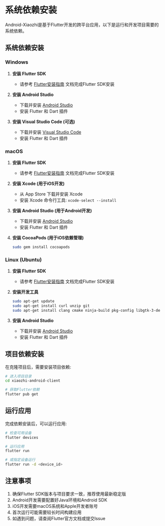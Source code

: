 # 系统依赖安装

Android-Xiaozhi是基于Flutter开发的跨平台应用，以下是运行和开发项目需要的系统依赖。

## 系统依赖安装

### Windows
1. **安装 Flutter SDK**
   - 请参考 [Flutter安装指南](Flutter安装指南.md) 文档完成Flutter SDK安装

2. **安装 Android Studio**
   - 下载并安装 [Android Studio](https://developer.android.com/studio)
   - 安装 Flutter 和 Dart 插件

3. **安装 Visual Studio Code (可选)**
   - 下载并安装 [Visual Studio Code](https://code.visualstudio.com/)
   - 安装 Flutter 和 Dart 插件

### macOS
1. **安装 Flutter SDK**
   - 请参考 [Flutter安装指南](Flutter安装指南.md) 文档完成Flutter SDK安装

2. **安装 Xcode (用于iOS开发)**
   - 从 App Store 下载并安装 Xcode
   - 安装 Xcode 命令行工具: `xcode-select --install`

3. **安装 Android Studio (用于Android开发)**
   - 下载并安装 [Android Studio](https://developer.android.com/studio)
   - 安装 Flutter 和 Dart 插件

4. **安装 CocoaPods (用于iOS依赖管理)**
   ```bash
   sudo gem install cocoapods
   ```

### Linux (Ubuntu)
1. **安装 Flutter SDK**
   - 请参考 [Flutter安装指南](Flutter安装指南.md) 文档完成Flutter SDK安装

2. **安装开发工具**
   ```bash
   sudo apt-get update
   sudo apt-get install curl unzip git
   sudo apt-get install clang cmake ninja-build pkg-config libgtk-3-dev
   ```

3. **安装 Android Studio**
   - 下载并安装 [Android Studio](https://developer.android.com/studio)
   - 安装 Flutter 和 Dart 插件

## 项目依赖安装

在克隆项目后，需要安装项目依赖:

```bash
# 进入项目目录
cd xiaozhi-android-client

# 获取Flutter依赖
flutter pub get
```

## 运行应用

完成依赖安装后，可以运行应用:

```bash
# 检查可用设备
flutter devices

# 运行应用
flutter run

# 或指定设备运行
flutter run -d <device_id>
```

## 注意事项
1. 确保Flutter SDK版本与项目要求一致，推荐使用最新稳定版
2. Android开发需要配置好Java环境和Android SDK
3. iOS开发需要macOS系统和Apple开发者账号
4. 首次运行可能需要较长时间构建应用
5. 如遇到问题，请查阅Flutter官方文档或提交Issue